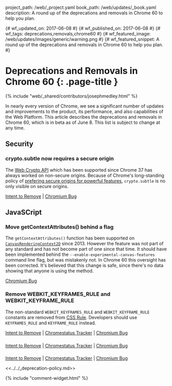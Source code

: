 project_path: /web/_project.yaml
book_path: /web/updates/_book.yaml
description: A round up of the deprecations and removals in Chrome 60 to help you plan.

{# wf_updated_on: 2017-06-08 #}
{# wf_published_on: 2017-06-08 #}
{# wf_tags: deprecations,removals,chrome60 #}
{# wf_featured_image: /web/updates/images/generic/warning.png #}
{# wf_featured_snippet: A round up of the deprecations and removals in Chrome 60 to help you plan. #}

# Deprecations and Removals in Chrome 60 {: .page-title }

{% include "web/_shared/contributors/josephmedley.html" %}

In nearly every version of Chrome, we see a significant number of updates and
improvements to the product, its performance, and also capabilities of the Web
Platform. This article describes the deprecations and removals in Chrome 60,
which is in beta as of June 8. This list is subject to change at any time.

## Security

### crypto.subtle now requires a secure origin

The [Web Crypto API](https://developer.mozilla.org/en-US/docs/Web/API/Web_Crypto_API) which has been supported since Chrome 37 has always worked on non-secure origins. Because of Chrome's long-standing policy of [prefering secure origins for powerful features](https://sites.google.com/a/chromium.org/dev/Home/chromium-security/prefer-secure-origins-for-powerful-new-features?pli=1), `crypto.subtle` is no only visible on secure origins.

[Intent to Remove](https://groups.google.com/a/chromium.org/d/topic/blink-dev/ZD3NWqkk-bo/discussion) &#124;
[Chromium Bug](https://bugs.chromium.org/p/chromium/issues/detail?id=641526)

## JavaSCript

### Move getContextAttributes() behind a flag

The `getContextAttributes()` function has been supported on [`CanvasRenderingContext2D`](https://developer.mozilla.org/en-US/docs/Web/API/CanvasRenderingContext2D) since 2013. However the feature was not part of any standard and has not become part of one since that time. It should have been implemented behind the `--enable-experimental-canvas-features` command line flag, but was mistakenly not. In Chrome 60 this oversight has been corrected. It's believed that this change is safe, since there's no data showing that anyone is using the method.

[Chromium Bug](https://bugs.chromium.org/p/chromium/issues/detail?id=696005)



### Remove WEBKIT_KEYFRAMES_RULE and WEBKIT_KEYFRAME_RULE

The non-standard `WEBKIT_KEYFRAMES_RULE` and `WEBKIT_KEYFRAME_RULE` constants are removed from [CSS Rule](https://developer.mozilla.org/en-US/docs/Web/API/CSSRule). Developers should use `KEYFRAMES_RULE` and `KEYFRAME_RULE` instead.

[Intent to Remove](https://groups.google.com/a/chromium.org/forum/#!topic/blink-dev/mW1njtgDPHA) &#124;
[Chromestatus Tracker](https://www.chromestatus.com/feature/5747368108490752) &#124;
[Chromium Bug](https://bugs.chromium.org/p/chromium/issues/detail?id=689681)



###

[Intent to Remove]() &#124;
[Chromestatus Tracker]() &#124;
[Chromium Bug]()



###

[Intent to Remove]() &#124;
[Chromestatus Tracker]() &#124;
[Chromium Bug]()



<<../../_deprecation-policy.md>>

{% include "comment-widget.html" %}